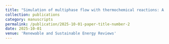 ```yaml
---
title: "Simulation of multiphase flow with thermochemical reactions: A review of computational fluid dynamics (CFD) theory to AI integration"
collection: publications
category: manuscripts
permalink: /publication/2025-10-01-paper-title-number-2
date: 2025-10-01
venue: 'Renewable and Sustainable Energy Reviews'
---
```


